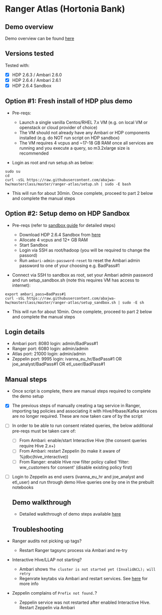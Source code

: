 # Ranger Atlas (Hortonia Bank)

## Demo overview

Demo overview can be found [here](https://community.hortonworks.com/articles/151939/hdp-securitygovernance-demo-kit.html) 

## Versions tested

Tested with:
- [x] HDP 2.6.3 / Ambari 2.6.0
- [x] HDP 2.6.4 / Ambari 2.6.1
- [x] HDP 2.6.4 Sandbox

## Option #1: Fresh install of HDP plus demo

- Pre-reqs:
  - Launch a single vanilla Centos/RHEL 7.x VM (e.g. on local VM or openstack or cloud provider of choice) 
  - The VM should not already have any Ambari or HDP components installed (e.g. do NOT run script on HDP sandbox)
  - The VM requires 4 vcpus and ~17-18 GB RAM once all services are running and you execute a query, so m3.2xlarge size is recommended
  
- Login as root and run setup.sh as below:
```
sudo su
cd
curl -sSL https://raw.githubusercontent.com/abajwa-hw/masterclass/master/ranger-atlas/setup.sh | sudo -E bash  
```

- This will run for about 30min. Once complete, proceed to part 2 below and complete the manual steps


## Option #2: Setup demo on HDP Sandbox 

- Pre-reqs (refer to [sandbox guide](https://hortonworks.com/tutorial/sandbox-deployment-and-install-guide) for detailed steps)
  - Download HDP 2.6.4 Sandbox from [here](http://hortonworks.com/sandbox) 
  - Allocate 4 vcpus and 12+ GB RAM 
  - Start Sandbox
  - Login via SSH as root/hadoop (you will be required to change the passord)
  - Run `ambari-admin-password-reset` to reset the Ambari admin password to one of your choosing e.g. BadPass#1

  
- Connect via SSH to sandbox as root, set your Ambari admin password and run setup_sandbox.sh (note this requires VM has access to internet):
```
export ambari_pass=BadPass#1
curl -sSL https://raw.githubusercontent.com/abajwa-hw/masterclass/master/ranger-atlas/setup_sandbox.sh | sudo -E sh
```


- This will run for about 10min. Once complete, proceed to part 2 below and complete the manual steps

## Login details 

- Ambari port: 8080 login: admin/BadPass#1
- Ranger port: 6080 login: admin/admin
- Atlas port: 21000 login: admin/admin
- Zeppelin port: 9995 login: ivanna_eu_hr/BadPass#1 OR joe_analyst/BadPass#1 OR etl_user/BadPass#1

## Manual steps

- Once script is complete, there are manual steps required to complete the demo setup 
- [X] The previous steps of manually creating a tag service in Ranger, importing tag policies and associating it with Hive/Hbase/Kafka services are no longer required. These are now taken care of by the script

- [ ] In order to be able to run consent related queries, the below additional pre-reqs must be taken care of:
  - [ ] From Ambari: enable/start Interactive Hive (the consent queries require Hive 2.x+)
  - [ ] From Ambari: restart Zeppelin (to make it aware of %jdbc(hive_interactive))
  - [ ] From Ranger: enable Hive row filter policy called 'filter: ww_customers for consent' (disable existing policy first)

- [ ] Login to Zeppelin as end users (ivanna_eu_hr and joe_analyst and etl_user) and run through demo Hive queries one by one in the prebuilt notebooks

  ## Demo walkthrough
  
  - Detailed walkthrough of demo steps available [here](https://community.hortonworks.com/articles/151939/hdp-securitygovernance-demo-kit.html)

  ## Troubleshooting

- Ranger audits not picking up tags?
  - Restart Ranger tagsync process via Ambari and re-try

- Interactive Hive/LLAP not starting? 
  - Ambari shows `The cluster is not started yet (InvalidACL); will retry`
  - Regenrate keytabs via Ambari and restart services. See [here](https://community.hortonworks.com/articles/125751/iop-v-425-to-hdp-v-26x-hsi-start-fails-with-error.html) for more info
  
- Zeppelin complains of `Prefix not found.`?
  - Zeppelin service was not restarted after enabled Interactive Hive. Restart Zeppelin via Ambari
